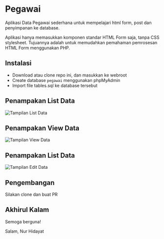 # Pegawai
Aplikasi Data Pegawai sederhana untuk mempelajari html form, post dan penyimpanan ke database.

Aplikasi hanya memasukkan komponen standar HTML Form saja, tanpa CSS stylesheet. Tujuannya adalah untuk memudahkan pemahaman pemrosesan HTML Form menggunakan PHP.

## Instalasi
- Download atau clone repo ini, dan masukkan ke webroot
- Create database `pegawai` menggunakan phpMyAdmin
- Import file tables.sql ke database tersebut

## Penampakan List Data
![Tampilan List Data](images/screenshot-list.png?raw=true "Tampilan List Data")

## Penampakan View Data
![Tampilan View Data](images/screenshot-view.png?raw=true "Tampilan View Data")

## Penampakan List Data
![Tampilan Edit Data](images/screenshot-edit.png?raw=true "Tampilan Edit Data")

## Pengembangan
Silakan clone dan buat PR 

## Akhirul Kalam
Semoga berguna!

Salam,
Nur Hidayat
